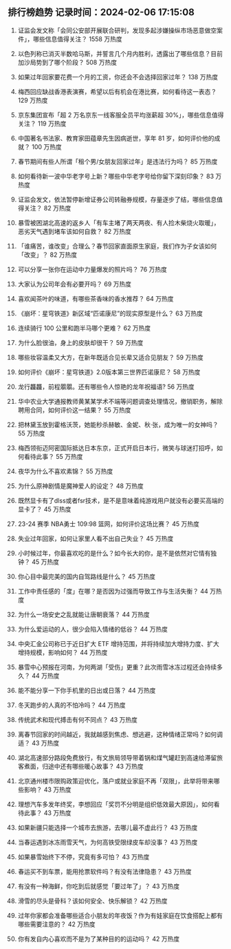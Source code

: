 
## 排行榜趋势 记录时间：2024-02-06 17:15:08
  
  1. 证监会发文称「会同公安部开展联合研判，发现多起涉嫌操纵市场恶意做空案件」，哪些信息值得关注？ 1558 万热度
    
  2. 以色列称已消灭半数哈马斯，并誓言几个月内胜利，透露出了哪些信息？目前加沙局势到了哪个阶段？ 508 万热度
    
  3. 如果过年回家要花费一个月的工资，你还会不会选择回家过年？ 138 万热度
    
  4. 梅西回应缺战香港表演赛，希望以后有机会在港比赛，如何看待这一表态？ 129 万热度
    
  5. 京东集团宣布「超 2 万名京东一线客服全员平均涨薪超 30%」，哪些信息值得关注？ 119 万热度
    
  6. 中国著名书法家、教育家田蕴章先生因病逝世，享年 81 岁，如何评价他的成就？ 100 万热度
    
  7. 春节期间有些人所谓「租个男/女朋友回家过年」是违法行为吗？ 85 万热度
    
  8. 如何看待新一波中华老字号上新？哪些中华老字号给你留下深刻印象？ 83 万热度
    
  9. 证监会发文，依法暂停新增证券公司转融券规模，存量逐步了结，哪些信息值得关注？ 82 万热度
    
  10. 暴雪被困湖北高速的返乡人「有车主堵了两天两夜、有人捡木柴烧火取暖」，恶劣天气遇到堵车该如何自救？ 82 万热度
    
  11. 「谁痛苦，谁改变」合理么？春节回家直面原生家庭，我们作为子女该如何「改变」？ 82 万热度
    
  12. 可以分享一张你在运动中力量爆发的照片吗？ 76 万热度
    
  13. 大家认为公司年会有必要开吗？ 69 万热度
    
  14. 喜欢闻茶叶的味道，有哪些茶香味的香水推荐？ 64 万热度
    
  15. 《崩坏：星穹铁道》新区域“匹诺康尼”的现实原型是什么？ 63 万热度
    
  16. 连续骑行 100 公里和跑半马哪个更难？ 62 万热度
    
  17. 为什么脸很油，身上的皮肤却很干？ 59 万热度
    
  18. 哪些妆容温柔又大方，在新年既适合见长辈又适合见朋友？ 59 万热度
    
  19. 如何评价《崩坏：星穹铁道》2.0版本第三世界匹诺康尼？ 58 万热度
    
  20. 龙行龘龘，前程朤朤。还有哪些令人惊艳的龙年祝福语? 56 万热度
    
  21. 华中农业大学通报教师黄某某学术不端等问题调查处理情况，撤销职务，解除聘用合同，如何评价这一结果？ 55 万热度
    
  22. 把林黛玉放到霍格沃茨，她能秒杀赫敏、金妮、秋·张，成为唯一的女神吗？ 55 万热度
    
  23. 梅西领衔迈阿密国际抵达日本东京，正式开启日本行，微笑与球迷打招呼，如何看待此事？ 55 万热度
    
  24. 夜华为什么不喜欢素锦？ 55 万热度
    
  25. 为什么原神剧情是魔神爱人的设定？ 48 万热度
    
  26. 既然显卡有了dlss或者fsr技术，是不是意味着纯游戏用户就没有必要买高端的显卡了？ 45 万热度
    
  27. 23-24 赛季 NBA勇士 109:98 篮网，如何评价这场比赛？ 45 万热度
    
  28. 失业过年回家，如何让家里人看不出自己失业？ 45 万热度
    
  29. 小时候过年，你最喜欢吃的是什么？如今长大的你，是不是依然对它情有独钟？ 45 万热度
    
  30. 你心目中最完美的国内自驾路线是什么？ 45 万热度
    
  31. 工作中责任感的「度」在哪？是否因为过强而导致工作与生活失衡？ 44 万热度
    
  32. 为什么一场安史之乱就能让唐朝衰落？ 44 万热度
    
  33. 为什么爱运动的人，很少会陷入情绪的低谷？ 44 万热度
    
  34. 中央汇金公司称已于近日扩大 ETF 增持范围，并将持续加大增持力度、扩大增持规模，影响如何？ 44 万热度
    
  35. 暴雪中心预报在河南，为何两湖「受伤」更重？此次雨雪冰冻过程还会持续多久？ 44 万热度
    
  36. 能不能分享一下你手机里的日出或日落？ 44 万热度
    
  37. 冬天跑步的人真的不怕冷吗？ 44 万热度
    
  38. 传统武术和现代搏击有何不同点？ 43 万热度
    
  39. 离春节回家的时间越近，我就越感到焦虑、想逃避，这种情绪正常吗？如何调适？ 43 万热度
    
  40. 湖北高速部分路段免费放行，有文旅局领导带着锅和煤气罐赶到高速给滞留旅客煮面，归途中还有哪些暖心故事？ 43 万热度
    
  41. 北京通州楼市限购政策迎优化，落户或就业家庭不再「双限」，此举将带来哪些影响？ 43 万热度
    
  42. 理想汽车多发年终奖，李想回应「奖罚不分明是组织低效最大原因」，如何看待此事？ 43 万热度
    
  43. 如果新疆只能选择一个城市去旅游，去哪儿最不虚此行？ 43 万热度
    
  44. 当春运遇到冰冻雨雪天气，为何高铁受限绿皮车却没事？ 43 万热度
    
  45. 如果暴雪始终下不停，究竟有多可怕？ 43 万热度
    
  46. 春运买不到车票，能用抢票软件吗？有没有法律隐患？ 43 万热度
    
  47. 有没有一种海鲜，你吃到后就感觉「要过年了」？ 43 万热度
    
  48. 滑雪的尽头是骨科？该如何安全、快乐解锁？ 42 万热度
    
  49. 过年你家都会准备哪些适合小朋友的年夜饭？作为有娃家庭在饮食搭配上都有哪些需要注意的？ 42 万热度
    
  50. 你有发自内心喜欢而不是为了某种目的的运动吗？ 42 万热度
    